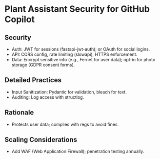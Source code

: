# Plant Assistant Security for GitHub Copilot

## Security
- Auth: JWT for sessions (fastapi-jwt-auth); or OAuth for social logins.
- API: CORS config, rate limiting (slowapi), HTTPS enforcement.
- Data: Encrypt sensitive info (e.g., Fernet for user data); opt-in for photo storage (GDPR consent forms).

## Detailed Practices
- Input Sanitization: Pydantic for validation, bleach for text.
- Auditing: Log access with structlog.

## Rationale
- Protects user data; complies with regs to avoid fines.

## Scaling Considerations
- Add WAF (Web Application Firewall); penetration testing annually.